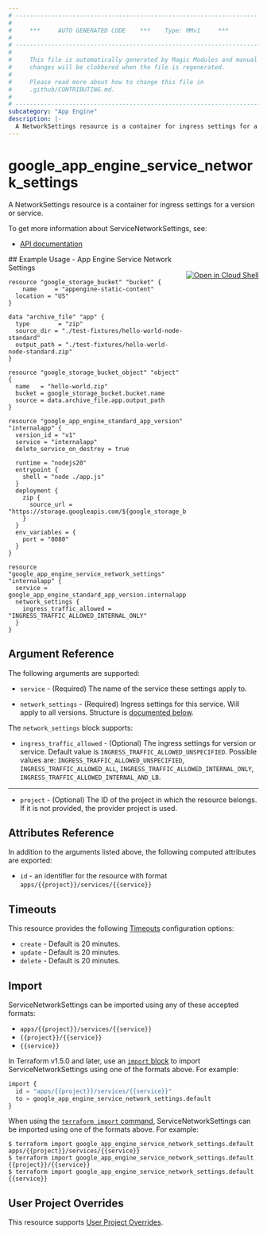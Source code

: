```yaml
---
# ----------------------------------------------------------------------------
#
#     ***     AUTO GENERATED CODE    ***    Type: MMv1     ***
#
# ----------------------------------------------------------------------------
#
#     This file is automatically generated by Magic Modules and manual
#     changes will be clobbered when the file is regenerated.
#
#     Please read more about how to change this file in
#     .github/CONTRIBUTING.md.
#
# ----------------------------------------------------------------------------
subcategory: "App Engine"
description: |-
  A NetworkSettings resource is a container for ingress settings for a version or service.
---
```


# google_app_engine_service_network_settings

A NetworkSettings resource is a container for ingress settings for a version or service.


To get more information about ServiceNetworkSettings, see:

* [API documentation](https://cloud.google.com/appengine/docs/admin-api/reference/rest/v1/apps.services)

<div class = "oics-button" style="float: right; margin: 0 0 -15px">
  <a href="https://console.cloud.google.com/cloudshell/open?cloudshell_git_repo=https%3A%2F%2Fgithub.com%2Fterraform-google-modules%2Fdocs-examples.git&cloudshell_image=gcr.io%2Fcloudshell-images%2Fcloudshell%3Alatest&cloudshell_print=.%2Fmotd&cloudshell_tutorial=.%2Ftutorial.md&cloudshell_working_dir=app_engine_service_network_settings&open_in_editor=main.tf" target="_blank">
    <img alt="Open in Cloud Shell" src="//gstatic.com/cloudssh/images/open-btn.svg" style="max-height: 44px; margin: 32px auto; max-width: 100%;">
  </a>
</div>
## Example Usage - App Engine Service Network Settings


```hcl
resource "google_storage_bucket" "bucket" {
	name     = "appengine-static-content"
  location = "US"
}

data "archive_file" "app" {
  type        = "zip"
  source_dir = "./test-fixtures/hello-world-node-standard"
  output_path = "./test-fixtures/hello-world-node-standard.zip"
}

resource "google_storage_bucket_object" "object" {
  name   = "hello-world.zip"
  bucket = google_storage_bucket.bucket.name
  source = data.archive_file.app.output_path
}

resource "google_app_engine_standard_app_version" "internalapp" {
  version_id = "v1"
  service = "internalapp"
  delete_service_on_destroy = true

  runtime = "nodejs20"
  entrypoint {
    shell = "node ./app.js"
  }
  deployment {
    zip {
      source_url = "https://storage.googleapis.com/${google_storage_bucket.bucket.name}/${google_storage_bucket_object.object.name}"
    }  
  }
  env_variables = {
    port = "8080"
  }
}

resource "google_app_engine_service_network_settings" "internalapp" {
  service = google_app_engine_standard_app_version.internalapp.service
  network_settings {
    ingress_traffic_allowed = "INGRESS_TRAFFIC_ALLOWED_INTERNAL_ONLY"
  }
}
```

## Argument Reference

The following arguments are supported:


* `service` -
  (Required)
  The name of the service these settings apply to.

* `network_settings` -
  (Required)
  Ingress settings for this service. Will apply to all versions.
  Structure is [documented below](#nested_network_settings).


<a name="nested_network_settings"></a>The `network_settings` block supports:

* `ingress_traffic_allowed` -
  (Optional)
  The ingress settings for version or service.
  Default value is `INGRESS_TRAFFIC_ALLOWED_UNSPECIFIED`.
  Possible values are: `INGRESS_TRAFFIC_ALLOWED_UNSPECIFIED`, `INGRESS_TRAFFIC_ALLOWED_ALL`, `INGRESS_TRAFFIC_ALLOWED_INTERNAL_ONLY`, `INGRESS_TRAFFIC_ALLOWED_INTERNAL_AND_LB`.

- - -


* `project` - (Optional) The ID of the project in which the resource belongs.
    If it is not provided, the provider project is used.


## Attributes Reference

In addition to the arguments listed above, the following computed attributes are exported:

* `id` - an identifier for the resource with format `apps/{{project}}/services/{{service}}`


## Timeouts

This resource provides the following
[Timeouts](https://developer.hashicorp.com/terraform/plugin/sdkv2/resources/retries-and-customizable-timeouts) configuration options:

- `create` - Default is 20 minutes.
- `update` - Default is 20 minutes.
- `delete` - Default is 20 minutes.

## Import


ServiceNetworkSettings can be imported using any of these accepted formats:

* `apps/{{project}}/services/{{service}}`
* `{{project}}/{{service}}`
* `{{service}}`


In Terraform v1.5.0 and later, use an [`import` block](https://developer.hashicorp.com/terraform/language/import) to import ServiceNetworkSettings using one of the formats above. For example:

```tf
import {
  id = "apps/{{project}}/services/{{service}}"
  to = google_app_engine_service_network_settings.default
}
```

When using the [`terraform import` command](https://developer.hashicorp.com/terraform/cli/commands/import), ServiceNetworkSettings can be imported using one of the formats above. For example:

```
$ terraform import google_app_engine_service_network_settings.default apps/{{project}}/services/{{service}}
$ terraform import google_app_engine_service_network_settings.default {{project}}/{{service}}
$ terraform import google_app_engine_service_network_settings.default {{service}}
```

## User Project Overrides

This resource supports [User Project Overrides](https://registry.terraform.io/providers/hashicorp/google/latest/docs/guides/provider_reference#user_project_override).
